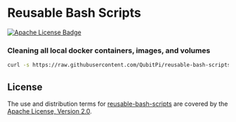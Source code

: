 Reusable Bash Scripts
=====================

[![Apache License Badge]][Apache License, Version 2.0]

### Cleaning all local docker containers, images, and volumes

```bash
curl -s https://raw.githubusercontent.com/QubitPi/reusable-bash-scripts/refs/heads/master/docker-clean.sh | bash
```

License
-------

The use and distribution terms for [reusable-bash-scripts]() are covered by the [Apache License, Version 2.0].

[Apache License Badge]: https://img.shields.io/badge/Apache%202.0-F25910.svg?style=for-the-badge&logo=Apache&logoColor=white
[Apache License, Version 2.0]: https://www.apache.org/licenses/LICENSE-2.0

